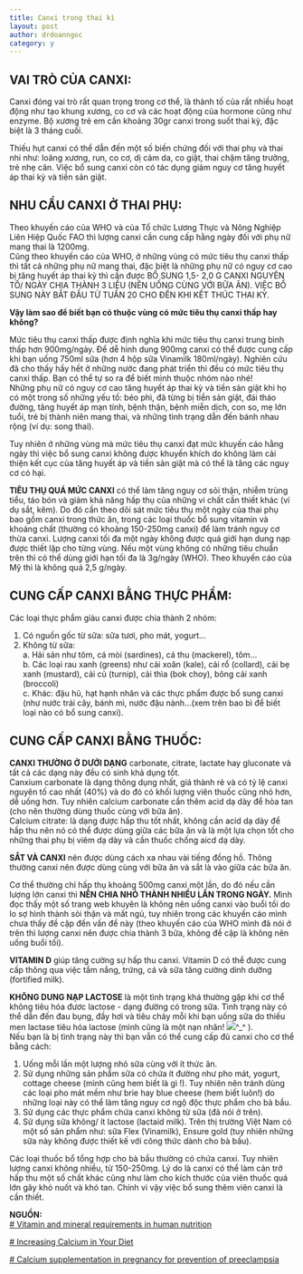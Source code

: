 ```yaml
---
title: Canxi trong thai kì
layout: post
author: drdoanngoc
category: y
---
```


## VAI TRÒ CỦA CANXI:

Canxi đóng vai trò rất quan trọng trong cơ thể, là thành tố của rất nhiều hoạt động như tạo khung xương, co cơ và các hoạt động của hormone cũng như enzyme. Bộ xương trẻ em cần khoảng 30gr canxi trong suốt thai kỳ, đặc biệt là 3 tháng cuối.

Thiếu hụt canxi có thể dẫn đến một số biến chứng đối với thai phụ và thai nhi như: loãng xương, run, co cơ, dị cảm da, co giật, thai chậm tăng trưởng, trẻ nhẹ cân. Việc bổ sung canxi còn có tác dụng giảm nguy cơ tăng huyết áp thai kỳ và tiền sản giật.

## NHU CẦU CANXI Ở THAI PHỤ:

Theo khuyến cáo của WHO và của Tổ chức Lương Thực và Nông Nghiệp Liên Hiệp Quốc FAO thì lượng canxi cần cung cấp hằng ngày đối với phụ nữ mang thai là 1200mg.  
Cũng theo khuyến cáo của WHO, ở những vùng có mức tiêu thụ canxi thấp thì tất cả những phụ nữ mang thai, đặc biệt là những phụ nữ có nguy cơ cao bị tăng huyết áp thai kỳ thì cần được BỔ SUNG 1,5- 2,0 G CANXI NGUYÊN TỐ/ NGÀY CHIA THÀNH 3 LIỀU (NÊN UỐNG CÙNG VỚI BỮA ĂN). VIỆC BỔ SUNG NÀY BẮT ĐẦU TỪ TUẦN 20 CHO ĐẾN KHI KẾT THÚC THAI KỲ.

**Vậy làm sao để biết bạn có thuộc vùng có mức tiêu thụ canxi thấp hay không?**

Mức tiêu thụ canxi thấp được định nghĩa khi mức tiêu thụ canxi trung bình thấp hơn 900mg/ngày. Để dễ hình dung 900mg canxi có thể được cung cấp khi bạn uống 750ml sữa (hơn 4 hộp sữa Vinamilk 180ml/ngày). Nghiên cứu đã cho thấy hầy hết ở những nước đang phát triển thì đều có mức tiêu thụ canxi thấp. Bạn có thể tự so ra để biết mình thuộc nhóm nào nhé!  
Những phụ nữ có nguy cơ cao tăng huyết áp thai kỳ và tiền sản giật khi họ có một trong số những yếu tố: béo phì, đã từng bị tiền sản giật, đái tháo đường, tăng huyết áp mạn tính, bệnh thận, bệnh miễn dịch, con so, mẹ lớn tuổi, trẻ bị thành niên mang thai, và những tình trạng dẫn đến bánh nhau rộng (ví dụ: song thai). 

Tuy nhiên ở những vùng mà mức tiêu thụ canxi đạt mức khuyến cáo hằng ngày thì việc bổ sung canxi không được khuyến khích do không làm cải thiện kết cục của tăng huyết áp và tiền sản giật mà có thể là tăng các nguy cơ có hại.

**TIÊU THỤ QUÁ MỨC CANXI** có thể làm tăng nguy cơ sỏi thận, nhiễm trùng tiểu, táo bón và giảm khả năng hấp thụ của những vi chất cần thiết khác (ví dụ sắt, kẽm). Do đó cần theo dõi sát mức tiêu thụ một ngày của thai phụ bao gồm canxi trong thức ăn, trong các loại thuốc bổ sung vitamin và khoáng chất (thường có khoảng 150-250mg canxi) để làm tránh nguy cơ thừa canxi. Lượng canxi tối đa một ngày không được quá giới hạn dung nạp được thiết lập cho từng vùng. Nếu một vùng không có những tiêu chuẩn trên thì có thể dùng giới hạn tối đa là 3g/ngày (WHO). Theo khuyến cáo của Mỹ thì là không quá 2,5 g/ngày.

## CUNG CẤP CANXI BẰNG THỰC PHẨM:

Các loại thực phẩm giàu canxi được chia thành 2 nhóm:  
1. Có nguồn gốc từ sữa: sữa tươi, pho mát, yogurt…  
2. Không từ sữa:  
    a. Hải sản như tôm, cá mòi (sardines), cá thu (mackerel), tôm…  
	b. Các loại rau xanh (greens) như cải xoăn (kale), cải rổ (collard), cải bẹ xanh (mustard), cải củ (turnip), cải thìa (bok choy), bông cải xanh (broccoli)  
	c. Khác: đậu hũ, hạt hạnh nhân và các thực phẩm được bổ sung canxi (như nước trái cây, bánh mì, nước đậu nành…(xem trên bao bì để biết loại nào có bổ sung canxi).

## CUNG CẤP CANXI BẰNG THUỐC:

**CANXI THƯỜNG Ở DƯỚI DẠNG** carbonate, citrate, lactate hay gluconate và tất cả các dạng này đều có sinh khả dụng tốt.  
Canxium carbonate là dạng thông dụng nhất, giá thành rẻ và có tỷ lệ canxi nguyên tố cao nhất (40%) và do đó có khối lượng viên thuốc cũng nhỏ hơn, dễ uống hơn. Tuy nhiên calcium carbonate cần thêm acid dạ dày để hòa tan (cho nên thường dùng thuốc cùng với bữa ăn).  
Calcium citrate: là dạng được hấp thu tốt nhất, không cần acid dạ dày để hấp thu nên nó có thể được dùng giữa các bữa ăn và là một lựa chọn tốt cho những thai phụ bị viêm dạ dày và cần thuốc chống aicd dạ dày.

**SẮT VÀ CANXI** nên được dùng cách xa nhau vài tiếng đồng hồ. Thông thường canxi nên được dùng cùng với bữa ăn và sắt là vào giữa các bữa ăn.

Cơ thể thường chỉ hấp thụ khoảng 500mg canxi một lần, do đó nếu cần lượng lớn canxi thì **NÊN CHIA NHỎ THÀNH NHIỀU LẦN TRONG NGÀY.** Mình đọc thấy một số trang web khuyên là không nên uống canxi vào buổi tối do lo sợ hình thành sỏi thận và mất ngủ, tuy nhiên trong các khuyến cáo mình chưa thấy đề cập đến vấn đề này (theo khuyến cáo của WHO mình đã nói ở trên thì lượng canxi nên được chia thành 3 bữa, không đề cập là không nên uống buổi tối).

**VITAMIN D** giúp tăng cường sự hấp thu canxi. Vitamin D có thể được cung cấp thông qua việc tắm nắng, trứng, cá và sữa tăng cường dinh dưỡng (fortified milk).

**KHÔNG DUNG NẠP LACTOSE** là một tình trạng khá thường gặp khi cơ thể không tiêu hóa đươc lactose - dạng đường có trong sữa. Tình trạng này có thể dẫn đến đau bụng, đầy hơi và tiêu chảy mỗi khi bạn uống sữa do thiếu men lactase tiêu hóa lactose (mình cũng là một nạn nhân!  ![](https://static.xx.fbcdn.net/images/emoji.php/v9/f7f/1/16/1f60a.png )^_^  ).  
Nếu bạn là bị tình trạng này thì bạn vẫn có thể cung cấp đủ canxi cho cơ thể bằng cách:  
1. Uống mỗi lần một lượng nhỏ sữa cùng với ít thức ăn.  
2. Sử dụng những sản phẩm sữa có chứa ít đường như pho mát, yogurt, cottage cheese (mình cũng hem biết là gì !). Tuy nhiên nên tránh dùng các loại pho mát mềm như brie hay blue cheese (hem biết luôn!) do những loại này có thể làm tăng nguy cơ ngộ độc thực phẩm cho bà bầu.  
3. Sử dụng các thực phẩm chứa canxi không từ sữa (đã nói ở trên).  
4. Sử dụng sữa không/ ít lactose (lactaid milk). Trên thị trường Việt Nam có một số sản phẩm như: sữa Flex (Vinamilk), Ensure gold (tuy nhiên những sữa này không được thiết kế với công thức dành cho bà bầu).

Các loại thuốc bổ tổng hợp cho bà bầu thường có chứa canxi. Tuy nhiên lượng canxi không nhiều, từ 150-250mg. Lý do là canxi có thể làm cản trở hấp thu một số chất khác cũng như làm cho kích thước của viên thuốc quá lớn gây khó nuốt và khó tan. Chính vì vậy việc bổ sung thêm viên canxi là cần thiết.

**NGUỒN:**  
[# Vitamin and mineral requirements in human nutrition](http://www.who.int/nutrition/publications/micronutrients/9241546123/en/) 

[# Increasing Calcium in Your Diet](https://my.clevelandclinic.org/health/drugs/16297-increasing-calcium-in-your-diet-) 

[# Calcium supplementation in pregnancy for prevention of preeclampsia](http://www.nutritionintl.org/calciumproject/calcium.html)